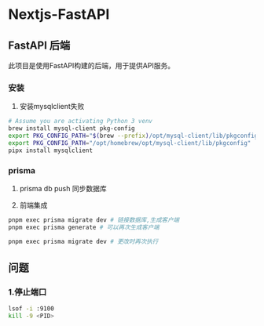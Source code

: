# Nextjs-FastAPI

## FastAPI 后端
此项目是使用FastAPI构建的后端，用于提供API服务。

### 安装

1. 安装mysqlclient失败

```zsh
# Assume you are activating Python 3 venv
brew install mysql-client pkg-config
export PKG_CONFIG_PATH="$(brew --prefix)/opt/mysql-client/lib/pkgconfig"
export PKG_CONFIG_PATH="/opt/homebrew/opt/mysql-client/lib/pkgconfig"
pipx install mysqlclient
```

### prisma

1. prisma db push 同步数据库

2. 前端集成

```zsh
pnpm exec prisma migrate dev # 链接数据库,生成客户端
pnpm exec prisma generate # 可以再次生成客户端

pnpm exec prisma migrate dev # 更改时再次执行
```




## 问题
###  1.停止端口

```zsh
lsof -i :9100
kill -9 <PID>
```

